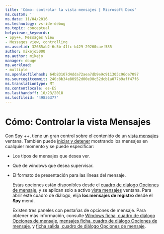 ```yaml
---
title: 'Cómo: controlar la vista mensajes | Microsoft Docs'
ms.custom: ''
ms.date: 11/04/2016
ms.technology: vs-ide-debug
ms.topic: conceptual
helpviewer_keywords:
- Spy++, Messages View
- Messages view, controlling
ms.assetid: 32685ab2-6c5b-41fc-b429-29260caef585
author: mikejo5000
ms.author: mikejo
manager: douge
ms.workload:
- multiple
ms.openlocfilehash: 64b83107d4dda72aea7db9e9c911305c96de7097
ms.sourcegitcommit: 240c8b34e80952d00e90c52dcb1a077b9aff47f6
ms.translationtype: MT
ms.contentlocale: es-ES
ms.lasthandoff: 10/23/2018
ms.locfileid: "49836377"
---
```

# <a name="how-to-control-messages-view"></a>Cómo: Controlar la vista Mensajes
Con Spy ++, tiene un gran control sobre el contenido de un [vista mensajes](../debugger/messages-view.md) ventana. También puede [iniciar y detener](../debugger/how-to-start-and-stop-the-message-log-display.md) mostrando los mensajes en cualquier momento y se puede especificar:  
  
- Los tipos de mensajes que desea ver.  
  
- Qué de windows que desea supervisar.  
  
- El formato de presentación para las líneas del mensaje.  
  
  Estas opciones están disponibles desde el [cuadro de diálogo Opciones de mensaje](../debugger/message-options-dialog-box.md), y se aplican solo a activo [vista mensajes](../debugger/messages-view.md) ventana. Para abrir este cuadro de diálogo, elija **los mensajes de registro** desde el **Spy** menú.  
  
  Existen tres paneles con pestañas de opciones de mensaje. Para obtener más información, consulte [Windows ficha, cuadro de diálogo Opciones de mensaje](../debugger/windows-tab-message-options-dialog-box.md), [mensajes ficha, cuadro de diálogo Opciones de mensaje](../debugger/messages-tab-message-options-dialog-box.md), y [ficha salida, cuadro de diálogo Opciones de mensaje](../debugger/output-tab-message-options-dialog-box.md).
